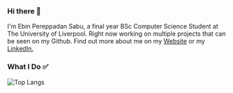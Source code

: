 ### Hi there 👋

I'm Ebin Pereppadan Sabu, a final year BSc Computer Science Student at The University of Liverpool.
Right now working on multiple projects that can be seen on my Github. Find out more about me on my [Website](https://ebinsabu.com/) or my [LinkedIn.](https://www.linkedin.com/in/ebin-pereppadan-sabu/)

### What I Do ✅ 
![Top Langs](https://github-readme-stats.vercel.app/api/top-langs/?username=ebin-sabu&hide_progress=true&theme=vision-friendly-dark)

